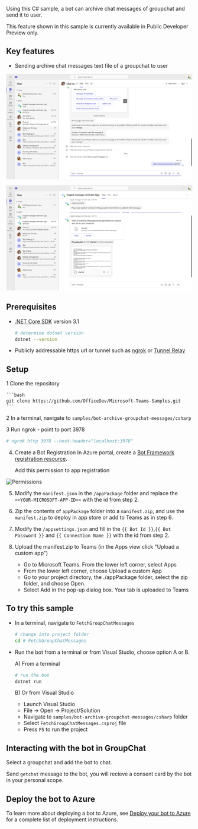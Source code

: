 ﻿﻿﻿Using this C# sample, a bot can archive chat messages of groupchat and send it to user.

This feature shown in this sample is currently available in Public Developer Preview only.

## Key features

- Sending archive chat messages text file of a groupchat to user

![Bot command](Images/botCommandToGetChatMessages.png)

![Bot reply](Images/replyFromBot.png)

## Prerequisites

- [.NET Core SDK](https://dotnet.microsoft.com/download) version 3.1

  ```bash
  # determine dotnet version
  dotnet --version
  ```
- Publicly addressable https url or tunnel such as [ngrok](https://ngrok.com/) or [Tunnel Relay](https://github.com/OfficeDev/microsoft-teams-tunnelrelay) 

## Setup

1 Clone the repository

    ```bash
    git clone https://github.com/OfficeDev/Microsoft-Teams-Samples.git
    ```

2 In a terminal, navigate to `samples/bot-archive-groupchat-messages/csharp`

3 Run ngrok - point to port 3978

```bash
# ngrok http 3978 --host-header="localhost:3978"
```

4. Create a Bot Registration
   In Azure portal, create a [Bot Framework registration resource](https://docs.microsoft.com/en-us/azure/bot-service/bot-builder-authentication?view=azure-bot-service-4.0&tabs=csharp%2Caadv2).

   Add this permission to app registration

![Permissions](Images/permissions.png)

5. Modify the `manifest.json` in the `/appPackage` folder and replace the `<<YOUR-MICROSOFT-APP-ID>>` with the id from step 2.

6. Zip the contents of `appPackage` folder into a `manifest.zip`, and use the `manifest.zip` to deploy in app store or add to Teams as in step 6.

7. Modify the `/appsettings.json` and fill in the `{{ Bot Id }}`,`{{ Bot Password }}` and `{{ Connection Name }}` with the id from step 2.

8. Upload the manifest.zip to Teams (in the Apps view click "Upload a custom app")
   - Go to Microsoft Teams. From the lower left corner, select Apps
   - From the lower left corner, choose Upload a custom App
   - Go to your project directory, the ./appPackage folder, select the zip folder, and choose Open.
   - Select Add in the pop-up dialog box. Your tab is uploaded to Teams

## To try this sample

- In a terminal, navigate to `FetchGroupChatMessages`

    ```bash
    # change into project folder
    cd # FetchGroupChatMessages
    ```

- Run the bot from a terminal or from Visual Studio, choose option A or B.

  A) From a terminal

  ```bash
  # run the bot
  dotnet run
  ```

  B) Or from Visual Studio

  - Launch Visual Studio
  - File -> Open -> Project/Solution
  - Navigate to `samples/bot-archive-groupchat-messages/csharp` folder
  - Select `FetchGroupChatMessages.csproj` file
  - Press `F5` to run the project

## Interacting with the bot in GroupChat

Select a groupchat and add the bot to chat.

Send `getchat` message to the bot, you will recieve a consent card by the bot in your personal scope.


## Deploy the bot to Azure

To learn more about deploying a bot to Azure, see [Deploy your bot to Azure](https://aka.ms/azuredeployment) for a complete list of deployment instructions.
